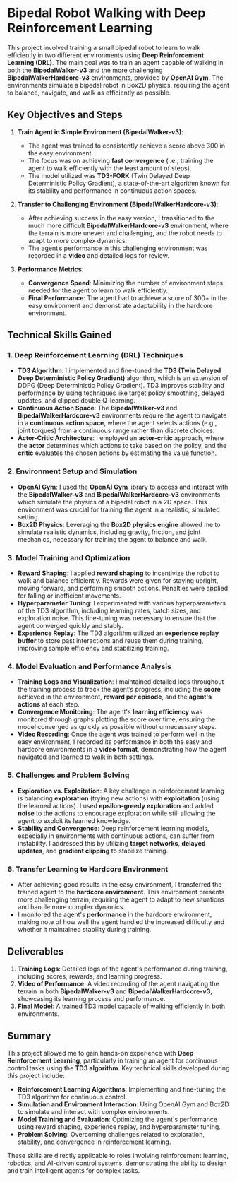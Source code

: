 # Bipedal Robot Walking with Deep Reinforcement Learning

This project involved training a small bipedal robot to learn to walk efficiently in two different environments using **Deep Reinforcement Learning (DRL)**. The main goal was to train an agent capable of walking in both the **BipedalWalker-v3** and the more challenging **BipedalWalkerHardcore-v3** environments, provided by **OpenAI Gym**. The environments simulate a bipedal robot in Box2D physics, requiring the agent to balance, navigate, and walk as efficiently as possible.

## Key Objectives and Steps

1. **Train Agent in Simple Environment (BipedalWalker-v3)**:
   - The agent was trained to consistently achieve a score above 300 in the easy environment.
   - The focus was on achieving **fast convergence** (i.e., training the agent to walk efficiently with the least amount of steps).
   - The model utilized was **TD3-FORK** (Twin Delayed Deep Deterministic Policy Gradient), a state-of-the-art algorithm known for its stability and performance in continuous action spaces.

2. **Transfer to Challenging Environment (BipedalWalkerHardcore-v3)**:
   - After achieving success in the easy version, I transitioned to the much more difficult **BipedalWalkerHardcore-v3** environment, where the terrain is more uneven and challenging, and the robot needs to adapt to more complex dynamics.
   - The agent’s performance in this challenging environment was recorded in a **video** and detailed logs for review.

3. **Performance Metrics**:
   - **Convergence Speed**: Minimizing the number of environment steps needed for the agent to learn to walk efficiently.
   - **Final Performance**: The agent had to achieve a score of 300+ in the easy environment and demonstrate adaptability in the hardcore environment.

## Technical Skills Gained

### 1. **Deep Reinforcement Learning (DRL) Techniques**
   - **TD3 Algorithm**: I implemented and fine-tuned the **TD3 (Twin Delayed Deep Deterministic Policy Gradient)** algorithm, which is an extension of DDPG (Deep Deterministic Policy Gradient). TD3 improves stability and performance by using techniques like target policy smoothing, delayed updates, and clipped double Q-learning.
   - **Continuous Action Space**: The **BipedalWalker-v3** and **BipedalWalkerHardcore-v3** environments require the agent to navigate in a **continuous action space**, where the agent selects actions (e.g., joint torques) from a continuous range rather than discrete choices.
   - **Actor-Critic Architecture**: I employed an **actor-critic** approach, where the **actor** determines which actions to take based on the policy, and the **critic** evaluates the chosen actions by estimating the value function.

### 2. **Environment Setup and Simulation**
   - **OpenAI Gym**: I used the **OpenAI Gym** library to access and interact with the **BipedalWalker-v3** and **BipedalWalkerHardcore-v3** environments, which simulate the physics of a bipedal robot in a 2D space. This environment was crucial for training the agent in a realistic, simulated setting.
   - **Box2D Physics**: Leveraging the **Box2D physics engine** allowed me to simulate realistic dynamics, including gravity, friction, and joint mechanics, necessary for training the agent to balance and walk.

### 3. **Model Training and Optimization**
   - **Reward Shaping**: I applied **reward shaping** to incentivize the robot to walk and balance efficiently. Rewards were given for staying upright, moving forward, and performing smooth actions. Penalties were applied for falling or inefficient movements.
   - **Hyperparameter Tuning**: I experimented with various hyperparameters of the TD3 algorithm, including learning rates, batch sizes, and exploration noise. This fine-tuning was necessary to ensure that the agent converged quickly and stably.
   - **Experience Replay**: The TD3 algorithm utilized an **experience replay buffer** to store past interactions and reuse them during training, improving sample efficiency and stabilizing training.

### 4. **Model Evaluation and Performance Analysis**
   - **Training Logs and Visualization**: I maintained detailed logs throughout the training process to track the agent’s progress, including the **score** achieved in the environment, **reward per episode**, and the **agent's actions** at each step.
   - **Convergence Monitoring**: The agent's **learning efficiency** was monitored through graphs plotting the score over time, ensuring the model converged as quickly as possible without unnecessary steps.
   - **Video Recording**: Once the agent was trained to perform well in the easy environment, I recorded its performance in both the easy and hardcore environments in a **video format**, demonstrating how the agent navigated and learned to walk in both settings.

### 5. **Challenges and Problem Solving**
   - **Exploration vs. Exploitation**: A key challenge in reinforcement learning is balancing **exploration** (trying new actions) with **exploitation** (using the learned actions). I used **epsilon-greedy exploration** and added **noise** to the actions to encourage exploration while still allowing the agent to exploit its learned knowledge.
   - **Stability and Convergence**: Deep reinforcement learning models, especially in environments with continuous actions, can suffer from instability. I addressed this by utilizing **target networks**, **delayed updates**, and **gradient clipping** to stabilize training.

### 6. **Transfer Learning to Hardcore Environment**
   - After achieving good results in the easy environment, I transferred the trained agent to the **hardcore environment**. This environment presents more challenging terrain, requiring the agent to adapt to new situations and handle more complex dynamics.
   - I monitored the agent's **performance** in the hardcore environment, making note of how well the agent handled the increased difficulty and whether it maintained stability during training.

## Deliverables

1. **Training Logs**: Detailed logs of the agent's performance during training, including scores, rewards, and learning progress.
2. **Video of Performance**: A video recording of the agent navigating the terrain in both **BipedalWalker-v3** and **BipedalWalkerHardcore-v3**, showcasing its learning process and performance.
3. **Final Model**: A trained TD3 model capable of walking efficiently in both environments.

## Summary

This project allowed me to gain hands-on experience with **Deep Reinforcement Learning**, particularly in training an agent for continuous control tasks using the **TD3 algorithm**. Key technical skills developed during this project include:
- **Reinforcement Learning Algorithms**: Implementing and fine-tuning the TD3 algorithm for continuous control.
- **Simulation and Environment Interaction**: Using OpenAI Gym and Box2D to simulate and interact with complex environments.
- **Model Training and Evaluation**: Optimizing the agent's performance using reward shaping, experience replay, and hyperparameter tuning.
- **Problem Solving**: Overcoming challenges related to exploration, stability, and convergence in reinforcement learning.

These skills are directly applicable to roles involving reinforcement learning, robotics, and AI-driven control systems, demonstrating the ability to design and train intelligent agents for complex tasks.
